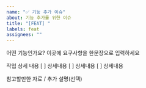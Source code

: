 ```yaml
---
name: "✅ 기능 추가 이슈"
about: 기능 추가를 위한 이슈
title: "[FEAT] "
labels: feat
assignees: ""
---
```


어떤 기능인가요?
이곳에 요구사항을 한문장으로 입력하세요

작업 상세 내용
[ ] 상세내용
[ ] 상세내용
[ ] 상세내용

참고할만한 자료 / 추가 설명(선택)